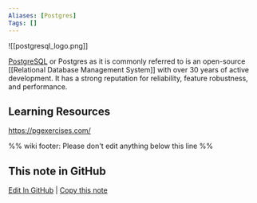 ```yaml
---
Aliases: [Postgres]
Tags: []
---
```


![[postgresql_logo.png]]

[PostgreSQL](https://www.postgresql.org/) or Postgres as it is commonly referred to is an open-source [[Relational Database Management System]] with over 30 years of active development. It has a strong reputation for reliability, feature robustness, and performance.

## Learning Resources

https://pgexercises.com/

%% wiki footer: Please don't edit anything below this line %%

## This note in GitHub

<span class="git-footer">[Edit In GitHub](https://github.dev/data-engineering-community/data-engineering-wiki/blob/main/Tools/PostgreSQL.md "git-hub-edit-note") | [Copy this note](https://raw.githubusercontent.com/data-engineering-community/data-engineering-wiki/main/Tools/PostgreSQL.md "git-hub-copy-note") </span>
